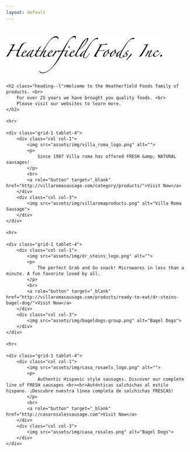 ```yaml
---
layout: default
---
```

<div class="container">
	<h1 class="heading--xl">
		<img src="assets/img/heather_field_logo.png" alt="Heatherfield Foods Inc."/>
	</h1>

	<h2 class="heading--l">Welcome to the Heatherfield Foods family of products. <br>
		For over 25 years we have brought you quality foods. <br>
		Please visit our websites to learn more.
	</h2>

	<hr>

	<div class="grid-1 tablet-4">
		<div class="col col-1">
			<img src="assets/img/villa_roma_logo.png" alt="">
			<p>
				Since 1987 Villa roma has offered FRESH &amp; NATURAL sausages!
			</p>
			<br>
			<a role="button" target="_blank" href="http://villaromasausage.com/category/products/">Visit Now</a>
		</div>
		<div class="col col-3">
			<img src="assets/img/villaromaproducts.png" alt="Villa Roma Sausage">
		</div>
	</div>

	<hr>

	<div class="grid-1 tablet-4">
		<div class="col col-1">
			<img src="assets/img/dr_steins_logo.png" alt="">
			<p>
				The perfect Grab and Go snack! Microwares in less than a minute. A fun favorite loved by all.
			</p>
			<br>
			<a role="button" target="_blank" href="http://villaromasausage.com/products/ready-to-eat/dr-steins-bagel-dog/">Visit Now</a>
		</div>
		<div class="col col-3">
			<img src="assets/img/bageldogs-group.png" alt="Bagel Dogs">
		</div>
	</div>

	<hr>

	<div class="grid-1 tablet-4">
		<div class="col col-1">
			<img src="assets/img/casa_rosaels_logo.png" alt="">
			<p>
				Authentic Hispanic style sausages. Discover our complete line of FRESH sausages <br><br>Auténticas salchichas al estilo hispano. ¡Descubre nuestra línea completa de salchichas FRESCAS!
			</p>
			<br>
			<a role="button" target="_blank" href="http://casarosalessausage.com">Visit Now</a>
		</div>
		<div class="col col-3">
			<img src="assets/img/casa_rosales.png" alt="Bagel Dogs">
		</div>
	</div>
</div>
